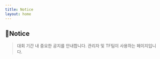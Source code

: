 ```yaml
---
title: Notice
layout: home
---
```

## 📢**Notice**

> 대회 기간 내 중요한 공지를 안내합니다. 관리자 및 TF팀이 사용하는 페이지입니다.

<script src="https://giscus.app/client.js"
        data-repo="KU-InThon-Datathon/2024-Inthon-Datathon"
        data-repo-id="R_kgDONMVW6Q"
        data-category="Announcements"
        data-category-id="DIC_kwDONMVW6c4CkGU0"
        data-mapping="pathname"
        data-strict="0"
        data-reactions-enabled="0"
        data-emit-metadata="0"
        data-input-position="bottom"
        data-theme="noborder_light"
        data-lang="ko"
        crossorigin="anonymous"
        async>
</script>